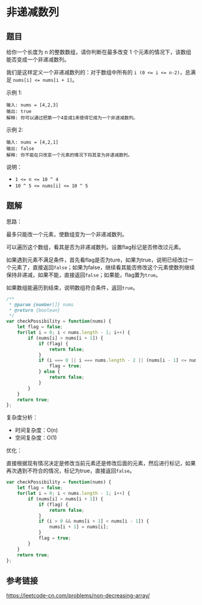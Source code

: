 # 非递减数列

## 题目

给你一个长度为 n 的整数数组，请你判断在最多改变 1 个元素的情况下，该数组能否变成一个非递减数列。

我们是这样定义一个非递减数列的：对于数组中所有的 `i (0 <= i <= n-2)`，总满足 `nums[i] <= nums[i + 1]`。

示例 1:

```
输入: nums = [4,2,3]
输出: true
解释: 你可以通过把第一个4变成1来使得它成为一个非递减数列。
```


示例 2:

```
输入: nums = [4,2,1]
输出: false
解释: 你不能在只改变一个元素的情况下将其变为非递减数列。
```


说明：

- `1 <= n <= 10 ^ 4`
- `10 ^ 5 <= nums[i] <= 10 ^ 5`

## 题解

思路：

最多只能改一个元素，使数组变为一个非递减数列。

可以遍历这个数组，看其是否为非递减数列。设置flag标记是否修改过元素。

如果遇到元素不满足条件，首先看flag是否为ture，如果为true，说明已经改过一个元素了，直接返回`false`；如果为false，继续看其能否修改这个元素使数列继续保持非递减，如果不能，直接返回`false`；如果能，flag置为`true`。

如果数组能遍历到结束，说明数组符合条件，返回`true`。

```js
/**
 * @param {number[]} nums
 * @return {boolean}
 */
var checkPossibility = function(nums) {
    let flag = false;
    for(let i = 0; i < nums.length - 1; i++) {
        if (nums[i] > nums[i + 1]) {
            if (flag) {
                return false;
            }
            if (i === 0 || i === nums.length - 2 || (nums[i - 1] <= nums[i + 1]) || (nums[i] <= nums[i + 2])) {
                flag = true;
            } else {
                return false;
            }
        }
    }
    return true;
};
```

复杂度分析：

- 时间复杂度：O(n)
- 空间复杂度：O(1)

优化：

直接根据现有情况决定是修改当前元素还是修改后面的元素，然后进行标记，如果再次遇到不符合的情况，标记为true，直接返回`false`。

```js
var checkPossibility = function(nums) {
    let flag = false;
    for(let i = 0; i < nums.length - 1; i++) {
        if (nums[i] > nums[i + 1]) {
            if (flag) {
                return false;
            }
            if (i > 0 && nums[i + 1] < nums[i - 1]) {
                nums[i + 1] = nums[i];
            }
            flag = true;
        }
    }
    return true;
};
```



## 参考链接

https://leetcode-cn.com/problems/non-decreasing-array/

